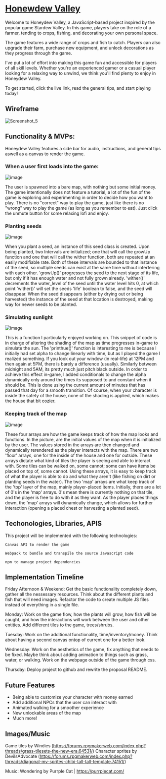# [Honewdew Valley](https://kliu33.github.io/SDV/)

Welcome to Honeydew Valley, a JavaScript-based project inspired by the popular game Stardew Valley. In this game, players take on the role of a farmer, tending to crops, fishing, and decorating your own personal space.

The game features a wide range of crops and fish to catch. Players can also upgrade their farm, purchase new equipment, and unlock decorations as they progress through the game.

I've put a lot of effort into making this game fun and accessible for players of all skill levels. Whether you're an experienced gamer or a casual player looking for a relaxing way to unwind, we think you'll find plenty to enjoy in Honeydew Valley.

To get started, click the live link, read the general tips, and start playing today!

## Wireframe
![Screenshot_5](https://user-images.githubusercontent.com/30753677/223146478-a5271a9b-e740-4063-9855-83c5d5cee60f.png)


## Functionality & MVPs:

Honeydew Valley features a side bar for audio, instructions, and general tips aswell as a canvas to render the game. 

### When a user first loads into the game:

![image](https://user-images.githubusercontent.com/30753677/223147198-6098acac-9602-410c-bcdb-a602fa3ae037.png)

The user is spawned into a bare map, with nothing but some initial money. The game intentionally does not feature a tutorial, a lot of the fun of the game is exploring and experimenting in order to decide how you want to play. There is no "correct" way to play the game, just like there is no "wrong" way to play the game (as long as you remember to eat). Just click the unmute button for some relaxing lofi and enjoy.

### Planting seeds

![image](https://user-images.githubusercontent.com/30753677/230184434-e67089dd-b5ed-406b-911f-10fa86d26f98.png)

When you plant a seed, an instance of this seed class is created. Upon being planted, two Intervals are initialized; one that will call the growUp function and one that will call the wither function, both are repeated at an easily modifiable rate. Both of these intervals are bounded to that instance of the seed, so multiple seeds can exist at the same time without interfering with each other. 'growUp()' progresses the seed to the next stage of its life, but only if it has enough water and not fully grown already. 'wither()' decrements the water_level of the seed until the water level hits 0, at which point 'wither()' will set the seeds 'life' boolean to false, and the seed will disappear. When the seed disappears (either by drying out or being harvested) the instance of the seed at that location is destroyed, making way for newer seeds to be planted.

### Simulating sunlight

![image](https://user-images.githubusercontent.com/30753677/230186703-556b3373-b6fd-49e3-a7f3-12444e5ade69.png)

This is a function I particularly enjoyed working on. This snippet of code is in charge of altering the shading of the map as time progresses in-game to simulate the sun. The 'printhue()' function is interesting to me is because I initially had set alpha to change linearly with time, but as I played the game I realized something. If you look out your window (in real-life) at 12PM and then again at 5PM, there is barely a difference (usually). Similarly between midnight and 5AM, its pretty much just pitch black outside. In order to achieve this effect in-game, I added conditionals to change the alpha dynamically only around the times its supposed to and constant when it should be. This is done using the current amount of minutes that has passed that day for a smooth transition. Of course, when your character is inside the safety of the house, none of the shading is applied, which makes the house that bit cozier.

### Keeping track of the map

![image](https://user-images.githubusercontent.com/30753677/230194691-ce740f8a-f9fb-4256-9732-2f3f5131e16c.png)

These four arrays are how the game keeps track of how the map looks and functions. In the picture, are the initial values of the map when it is initialized by the user. The values stored in the arrays are then changed and dynamically rerendered as the player interacts with the map. There are two 'floor' arrays, one for the inside of the house and one for outside. These arrays dictate what kind of tiles the player is seeing and able to interact with. Some tiles can be walked on, some cannot; some can have items be placed on top of, some cannot. Using these arrays, it is easy to keep track of what the player is able to do and what they aren't (like fishing on dirt or planting seeds in the water). The two 'map' arrays are what keep track of the 'top' layer of the map, mainly player-placed items. Initially, there are a lot of 0's in the 'map' arrays. 0's mean there is currently nothing on that tile, and the player is free to do with it as they want. As the player places things down, the 'map' arrays will dynamically change, which allows for further interaction (opening a placed chest or harvesting a planted seed).

## Techonologies, Libraries, APIS

   This project will be implemented with the following technologies:
   
    Canvas API to render the game
    
    Webpack to bundle and transpile the source Javascript code
    
    npm to manage project dependencies

## Implementation Timeline

   Friday Afternoon & Weekend: Get the basic functionality completely down, gather all the nessessary resources. Think about the different plants and fish that will need images. Refactor the code to create multiple JS files instead of everything in a single file.

   Monday: Work on the game flow, how the plants will grow, how fish will be caught, and how the interactions will work between the user and other entities. Add different tiles to the game, trees/shrubs.

   Tuesday: Work on the additional functionality, time/inventory/money. Think about having a second canvas ontop of current one for a better look.

   Wednesday: Work on the aesthetics of the game, fix anything that needs to be fixed. Maybe think about adding animation to things such as grass, water, or walking. Work on the webpage outside of the game through css.

   Thursday: Deploy project to github and rewrite the proposal README.

## Future Features

- Being able to customize your character with money earned
- Add additional NPCs that the user can interact with
- Animated walking for a smoother experience
- New unlockable areas of the map
- Much more!

## Images/Music

Game tiles by Windies (https://forums.rpgmakerweb.com/index.php?threads/grass-tilesets-the-new-era.64531/)
Character sprites by DevilsAdvocate (https://forums.rpgmakerweb.com/index.php?threads/diagonal-mv-sprites-chibi-tall-tall-template.74151/)

Music: Wondering by Purrple Cat | https://purrplecat.com/ 
